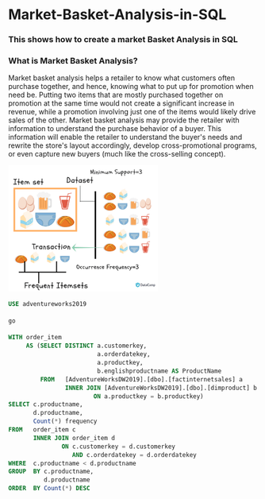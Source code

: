 # Market-Basket-Analysis-in-SQL
### This shows how to create a market Basket Analysis in SQL

### What is Market Basket Analysis?

Market basket analysis helps a retailer to know what customers often purchase together, and hence, knowing what to put up for promotion when need be. Putting two items that are mostly purchased together on promotion at the same time would not create a significant increase in revenue, while a promotion involving just one of the items would likely drive sales of the other. Market basket analysis may provide the retailer with information to understand the purchase behavior of a buyer. This information will enable the retailer to understand the buyer's needs and rewrite the store's layout accordingly, develop cross-promotional programs, or even capture new buyers (much like the cross-selling concept).

<img alt="alternate text goes here" src="AffinityAnalysis.png" width="60%" />


```sql
USE adventureworks2019

go

WITH order_item
     AS (SELECT DISTINCT a.customerkey,
                         a.orderdatekey,
                         a.productkey,
                         b.englishproductname AS ProductName
         FROM   [AdventureWorksDW2019].[dbo].[factinternetsales] a
                INNER JOIN [AdventureWorksDW2019].[dbo].[dimproduct] b
                        ON a.productkey = b.productkey)
SELECT c.productname,
       d.productname,
       Count(*) frequency
FROM   order_item c
       INNER JOIN order_item d
               ON c.customerkey = d.customerkey
                  AND c.orderdatekey = d.orderdatekey
WHERE  c.productname < d.productname
GROUP  BY c.productname,
          d.productname
ORDER  BY Count(*) DESC
```
